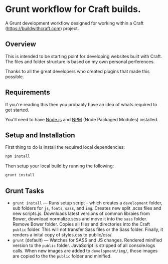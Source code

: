 Grunt workflow for Craft builds.
================================
A Grunt development workflow designed for working within a Craft (https://buildwithcraft.com) project.

Overview
--------
This is intended to be starting point for developing websites built with Craft.
The files and folder structure is based on my own personal perferences.

Thanks to all the great developers who created plugins that made this possible.

Requirements
------------
If you're reading this then you probably have an idea of whats required to get started.

You'll need to have [Node.js](http://nodejs.org) and [NPM](https://www.npmjs.org) (Node Packaged Modules) installed.

Setup and Installation
----------------------
First thing to do is install the required local dependencies:

```bash
npm install
```

Then setup your local build by running the following:
```bash
grunt install
```

Grunt Tasks
-----------
* `grunt install` — Runs setup script - which creates a `development` folder, sub folders for `js`, `fonts`, `sass`, and `img`. Creates new split .scss files and new scripts.js. Downloads latest versions of common libraies from Bower, download normalize.scss and move it into the `sass` folder. Remove Bower folder. Copies all files and directories into the Craft `public` folder. This will not transfer Sass files or the Sass folder. Finally, it renders a inital copy of styles.css to public/css/.
* `grunt` (default) — Watches for SASS and JS changes. Rendered minified version to the `public` folder. JavaScript is stripped of all console.logs calls. When new images are added to `development/img/`, those images are copied to the the `public` folder and minified.
